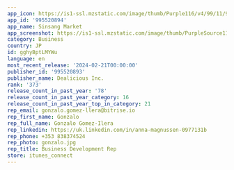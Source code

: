 ```yaml
---
app_icon: https://is1-ssl.mzstatic.com/image/thumb/Purple116/v4/99/11/9f/99119f98-023d-3698-6a84-f0f242254c01/AppIcon-0-0-1x_U007ephone-0-0-sRGB-85-220.png/1024x1024bb.png
app_id: '995520894'
app_name: Sinsang Market
app_screenshot: https://is1-ssl.mzstatic.com/image/thumb/PurpleSource116/v4/45/3c/70/453c70dd-87d6-1e66-0f0e-cad1eb7d2a38/eacc50c3-4351-401f-9c7b-ae7eb0bcf7ca_ios_6.5__U1109_U1169_U1106_U1162__U110b_U1167_U11bc_U1106_U116e_U11ab_U110f_U1165_U1107_U11651.png/1284x2778bb.png
category: Business
country: JP
id: gghyBptLMYWu
language: en
most_recent_release: '2024-02-21T00:00:00'
publisher_id: '995520893'
publisher_name: Dealicious Inc.
rank: '373'
release_count_in_past_year: '78'
release_count_in_past_year_category: 16
release_count_in_past_year_top_in_category: 21
rep_email: gonzalo.gomez-llera@bitrise.io
rep_first_name: Gonzalo
rep_full_name: Gonzalo Gomez-Ilera
rep_linkedin: https://uk.linkedin.com/in/anna-magnussen-0977131b
rep_phone: +353 838374524
rep_photo: gonzalo.jpg
rep_title: Business Development Rep
store: itunes_connect
---
```

